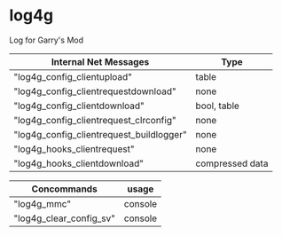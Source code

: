 # log4g
Log for Garry's Mod

| Internal Net Messages      | Type |
| ----------- | ----------- |
|"log4g_config_clientupload"|table|
|"log4g_config_clientrequestdownload"|none|
|"log4g_config_clientdownload"|bool, table|
|"log4g_config_clientrequest_clrconfig"|none|
|"log4g_config_clientrequest_buildlogger"|none|
|"log4g_hooks_clientrequest"|none|
|"log4g_hooks_clientdownload"|compressed data|

| Concommands      | usage |
| ----------- | ----------- |
| "log4g_mmc"      | console       |
| "log4g_clear_config_sv"     | console       |
